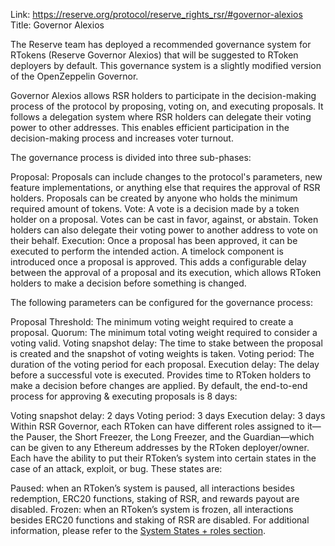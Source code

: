 Link: https://reserve.org/protocol/reserve_rights_rsr/#governor-alexios
Title: Governor Alexios

The Reserve team has deployed a recommended governance system for RTokens (Reserve Governor Alexios) that will be suggested to RToken deployers by default. This governance system is a slightly modified version of the OpenZeppelin Governor.

Governor Alexios allows RSR holders to participate in the decision-making process of the protocol by proposing, voting on, and executing proposals. It follows a delegation system where RSR holders can delegate their voting power to other addresses. This enables efficient participation in the decision-making process and increases voter turnout.

The governance process is divided into three sub-phases:

Proposal: Proposals can include changes to the protocol's parameters, new feature implementations, or anything else that requires the approval of RSR holders. Proposals can be created by anyone who holds the minimum required amount of tokens.
Vote: A vote is a decision made by a token holder on a proposal. Votes can be cast in favor, against, or abstain. Token holders can also delegate their voting power to another address to vote on their behalf.
Execution: Once a proposal has been approved, it can be executed to perform the intended action.
A timelock component is introduced once a proposal is approved. This adds a configurable delay between the approval of a proposal and its execution, which allows RToken holders to make a decision before something is changed.

The following parameters can be configured for the governance process:

Proposal Threshold: The minimum voting weight required to create a proposal.
Quorum: The minimum total voting weight required to consider a voting valid.
Voting snapshot delay: The time to stake between the proposal is created and the snapshot of voting weights is taken.
Voting period: The duration of the voting period for each proposal.
Execution delay: The delay before a successful vote is executed. Provides time to RToken holders to make a decision before changes are applied.
By default, the end-to-end process for approving & executing proposals is 8 days:

Voting snapshot delay: 2 days
Voting period: 3 days
Execution delay: 3 days
Within RSR Governor, each RToken can have different roles assigned to it—the Pauser, the Short Freezer, the Long Freezer, and the Guardian—which can be given to any Ethereum addresses by the RToken deployer/owner. Each have the ability to put their RToken’s system into certain states in the case of an attack, exploit, or bug. These states are:

Paused: when an RToken’s system is paused, all interactions besides redemption, ERC20 functions, staking of RSR, and rewards payout are disabled.
Frozen: when an RToken’s system is frozen, all interactions besides ERC20 functions and staking of RSR are disabled.
For additional information, please refer to the [System States + roles section](https://reserve.org/protocol/smart_contracts/#system-states-and-roles).
